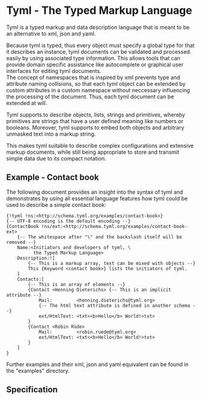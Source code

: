 Tyml - The Typed Markup Language
================================

Tyml is a typed markup and data description language that is meant to
be an alternative to xml, json and yaml.

Because tyml is typed, thus every object must specify a global type for that it describes an instance,
tyml documents can be validated and processed easily by using associated type information.
This allows tools that can provide domain specific assistance like autocomplete or graphical
user interfaces for editing tyml documents.  
The concept of namespaces that is inspired by xml prevents type and attribute naming collisions,
so that each tyml object can be extended by custom attributes in a custom namespace without
neccessary influencing the processing of the document. Thus, each tyml document can be extended at will.

Tyml supports to describe objects, lists, strings and primitives, 
whereby primitives are strings that have a user defined meaning like numbers or booleans.
Moreover, tyml supports to embed both objects and arbitrary unmasked text into a markup string.

This makes tyml suitable to describe complex configurations and extensive markup documents,
while still being appropriate to store and transmit simple data due to its compact notation.

Example - Contact book
----------------------

The following document provides an insight into the syntax of tyml and
demonstrates by using all essential language features how tyml could be used
to describe a simple contact book:

```tyml
{!tyml !ns:<http://schema.tyml.org/examples/contact-book>} 
{-- UTF-8 encoding is the default encoding --}
{ContactBook !ns/ext:<http://schema.tyml.org/examples/contact-book-ext>
    {-- The whitespace after "\" and the backslash itself will be removed --}
    Name:<Initiators and developers of tyml, \
          the Typed Markup Language>
    Description:![ 
        {-- This is a markup array, text can be mixed with objects --}
        This {Keyword <contact book>} lists the initiators of tyml.
    ]
    Contacts:[ 
        {-- This is an array of elements --}
        {Contact <Henning Dieterichs> {-- This is an implicit attribute --}
            Mail:         <henning.dieterichs@tyml.org>
            {-- The html text attribute is defined in another schema --}
            ext/HtmlText: <txt<<b>Hello</b> World!>txt>
        }
        {Contact <Robin Rüde>
            Mail:         <robin.ruede@tyml.org>
            ext/HtmlText: <txt<<b>Hello</b> World!>txt>
        }
    ]
}
```

Further examples and their xml, json and yaml equivalent can be found in the
"examples" directory.

Specification
-------------
